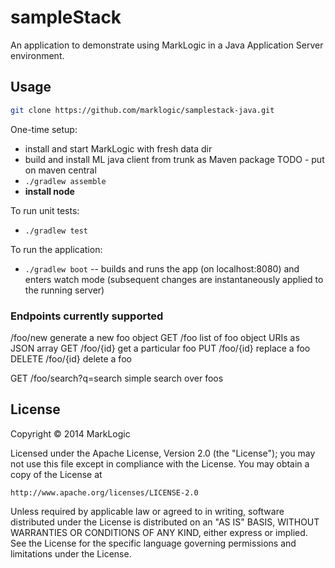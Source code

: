# sampleStack

An application to demonstrate using MarkLogic in a Java Application Server environment.

## Usage


```bash
git clone https://github.com/marklogic/samplestack-java.git
```

One-time setup:

* install and start MarkLogic with fresh data dir
* build and install ML java client from trunk as Maven package TODO - put on maven central
* `./gradlew assemble`
* **install node**

To run unit tests:

* `./gradlew test`

To run the application:

* `./gradlew boot` -- builds and runs the app (on localhost:8080) and enters
watch mode (subsequent changes are instantaneously applied to the running
server)

### Endpoints currently supported

/foo/new    generate a new foo object
GET /foo        list of foo object URIs as JSON array
GET /foo/{id}   get a particular foo
PUT /foo/{id}   replace a foo
DELETE /foo/{id} delete a foo

GET /foo/search?q=search    simple search over foos



## License

Copyright © 2014 MarkLogic

Licensed under the Apache License, Version 2.0 (the "License");
you may not use this file except in compliance with the License.
You may obtain a copy of the License at

    http://www.apache.org/licenses/LICENSE-2.0

Unless required by applicable law or agreed to in writing, software
distributed under the License is distributed on an "AS IS" BASIS,
WITHOUT WARRANTIES OR CONDITIONS OF ANY KIND, either express or implied.
See the License for the specific language governing permissions and
limitations under the License.

